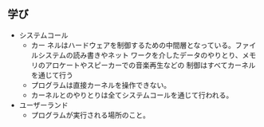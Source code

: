 ## 学び
- システムコール
  - カー ネルはハードウェアを制御するための中間層となっている。ファイルシステムの読み書きやネット ワークを介したデータのやりとり、メモリのアロケートやスピーカーでの音楽再生などの 制御はすべてカーネルを通じて行う
  - プログラムは直接カーネルを操作できない。
  - カーネルとのやりとりは全てシステムコールを通じて行われる。
- ユーザーランド
  - プログラムが実行される場所のこと。
